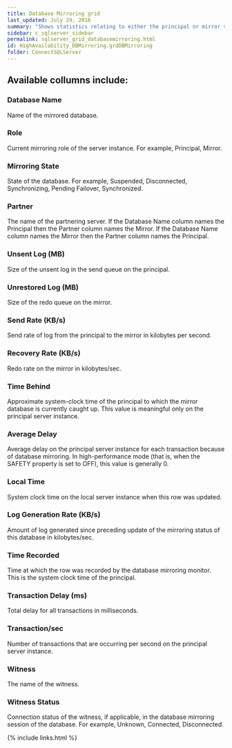 ```yaml
---
title: Database Mirroring grid
last_updated: July 29, 2016
summary: "Shows statistics relating to either the principal or mirror server depending on which server Spotlight is connected to."
sidebar: c_sqlserver_sidebar
permalink: sqlserver_grid_databasemirroring.html
id: HighAvailability_DBMirroring.grdDBMirroring
folder: ConnectSQLServer
---
```



## Available collumns include:

### Database Name

Name of the mirrored database.

### Role

Current mirroring role of the server instance. For example, Principal, Mirror.

### Mirroring State

State of the database. For example, Suspended, Disconnected, Synchronizing, Pending Failover, Synchronized.

### Partner

The name of the partnering server. If the Database Name column names the Principal then the Partner column names the Mirror. If the Database Name column names the Mirror then the Partner column names the Principal.

### Unsent Log (MB)

Size of the unsent log in the send queue on the principal.

### Unrestored Log (MB)

Size of the redo queue on the mirror.

### Send Rate (KB/s)

Send rate of log from the principal to the mirror in kilobytes per second.

### Recovery Rate (KB/s)

Redo rate on the mirror in kilobytes/sec.

### Time Behind

Approximate system-clock time of the principal to which the mirror database is currently caught up. This value is meaningful only on the principal server instance.

### Average Delay

Average delay on the principal server instance for each transaction because of database mirroring. In high-performance mode (that is, when the SAFETY property is set to OFF), this value is generally 0.

### Local Time

System clock time on the local server instance when this row was updated.

### Log Generation Rate (KB/s)

Amount of log generated since preceding update of the mirroring status of this database in kilobytes/sec.

### Time Recorded

Time at which the row was recorded by the database mirroring monitor. This is the system clock time of the principal.

### Transaction Delay (ms)

Total delay for all transactions in milliseconds.

### Transaction/sec

Number of transactions that are occurring per second on the principal server instance.

### Witness

The name of the witness.

### Witness Status

Connection status of the witness, if applicable, in the database mirroring session of the database. For example, Unknown, Connected, Disconnected.


{% include links.html %}
